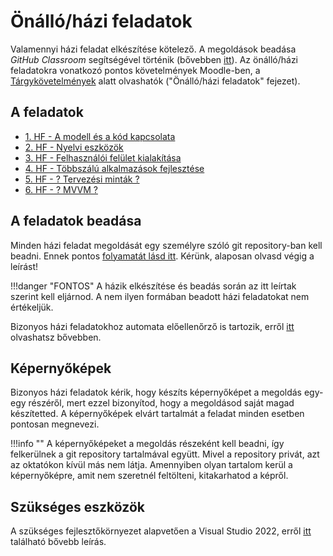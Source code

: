 # Önálló/házi feladatok

Valamennyi házi feladat elkészítése kötelező. A megoldások beadása *GitHub Classroom* segítségével történik (bővebben [itt](./git-github-github-classroom/index.md)).
Az önálló/házi feladatokra vonatkozó pontos követelmények Moodle-ben, a [Tárgykövetelmények](https://edu.vik.bme.hu/mod/page/view.php?id=119764) alatt olvashatók ("Önálló/házi feladatok" fejezet).

## A feladatok

- [1. HF - A modell és a kód kapcsolata](../hazi/1-model-es-kod-kapcsolata/index.md)
- [2. HF - Nyelvi eszközök](../hazi/meghirdetes-elott.md)
- [3. HF - Felhasználói felület kialakítása](../hazi/meghirdetes-elott.md)
- [4. HF - Többszálú alkalmazások fejlesztése](../hazi/meghirdetes-elott.md)
- [5. HF - ? Tervezési minták ?](../hazi/meghirdetes-elott.md)
- [6. HF - ? MVVM ?](../hazi/meghirdetes-elott.md)

## A feladatok beadása

Minden házi feladat megoldását egy személyre szóló git repository-ban kell beadni. Ennek pontos [folyamatát lásd itt](./hf-folyamat/index.md). Kérünk, alaposan olvasd végig a leírást!

!!!danger "FONTOS"
    A házik elkészítése és beadás során az itt leírtak szerint kell eljárnod. A nem ilyen formában beadott házi feladatokat nem értékeljük.

Bizonyos házi feladatokhoz automata előellenőrző is tartozik, erről [itt](./eloellenorzes-ertekeles/index.md) olvashatsz bővebben.

## Képernyőképek

Bizonyos házi feladatok kérik, hogy készíts képernyőképet a megoldás egy-egy részéről, mert ezzel bizonyítod, hogy a megoldásod saját magad készítetted. A képernyőképek elvárt tartalmát a feladat minden esetben pontosan megnevezi.

!!!info ""
    A képernyőképeket a megoldás részeként kell beadni, így felkerülnek a git repository tartalmával együtt. Mivel a repository privát, azt az oktatókon kívül más nem látja. Amennyiben olyan tartalom kerül a képernyőképre, amit nem szeretnél feltölteni, kitakarhatod a képről.

## Szükséges eszközök

A szükséges fejlesztőkörnyezet alapvetően a Visual Studio 2022, erről [itt](./fejlesztokornyezet/index.md) található bővebb leírás.
